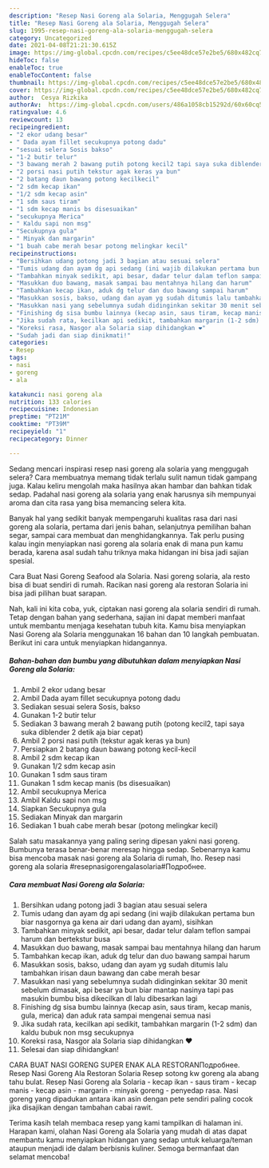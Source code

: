 ```yaml
---
description: "Resep Nasi Goreng ala Solaria, Menggugah Selera"
title: "Resep Nasi Goreng ala Solaria, Menggugah Selera"
slug: 1995-resep-nasi-goreng-ala-solaria-menggugah-selera
category: Uncategorized
date: 2021-04-08T21:21:30.615Z
image: https://img-global.cpcdn.com/recipes/c5ee48dce57e2be5/680x482cq70/nasi-goreng-ala-solaria-foto-resep-utama.jpg
hideToc: false
enableToc: true
enableTocContent: false
thumbnail: https://img-global.cpcdn.com/recipes/c5ee48dce57e2be5/680x482cq70/nasi-goreng-ala-solaria-foto-resep-utama.jpg
cover: https://img-global.cpcdn.com/recipes/c5ee48dce57e2be5/680x482cq70/nasi-goreng-ala-solaria-foto-resep-utama.jpg
author:  Cesya Rizkika
authorAv:  https://img-global.cpcdn.com/users/486a1058cb15292d/60x60cq50/avatar.jpg
ratingvalue: 4.6
reviewcount: 13
recipeingredient:
- "2 ekor udang besar"
- " Dada ayam fillet secukupnya potong dadu"
- "sesuai selera Sosis bakso"
- "1-2 butir telur"
- "3 bawang merah 2 bawang putih potong kecil2 tapi saya suka diblender 2 detik aja biar cepat"
- "2 porsi nasi putih tekstur agak keras ya bun"
- "2 batang daun bawang potong kecilkecil"
- "2 sdm kecap ikan"
- "1/2 sdm kecap asin"
- "1 sdm saus tiram"
- "1 sdm kecap manis bs disesuaikan"
- "secukupnya Merica"
- " Kaldu sapi non msg"
- "Secukupnya gula"
- " Minyak dan margarin"
- "1 buah cabe merah besar potong melingkar kecil"
recipeinstructions:
- "Bersihkan udang potong jadi 3 bagian atau sesuai selera"
- "Tumis udang dan ayam dg api sedang (ini wajib dilakukan pertama bun biar nasgornya ga kena air dari udang dan ayam), sisihkan"
- "Tambahkan minyak sedikit, api besar, dadar telur dalam teflon sampai harum dan bertekstur busa"
- "Masukkan duo bawang, masak sampai bau mentahnya hilang dan harum"
- "Tambahkan kecap ikan, aduk dg telur dan duo bawang sampai harum"
- "Masukkan sosis, bakso, udang dan ayam yg sudah ditumis lalu tambahkan irisan daun bawang dan cabe merah besar"
- "Masukkan nasi yang sebelumnya sudah didinginkan sekitar 30 menit sebelum dimasak, api besar ya bun biar mantap nasinya tapi pas masukin bumbu bisa dikecilkan dl lalu dibesarkan lagi"
- "Finishing dg sisa bumbu lainnya (kecap asin, saus tiram, kecap manis, gula, merica) dan aduk rata sampai mengenai semua nasi"
- "Jika sudah rata, kecilkan api sedikit, tambahkan margarin (1-2 sdm) dan kaldu bubuk non msg secukupnya"
- "Koreksi rasa, Nasgor ala Solaria siap dihidangkan ❤️"
- "Sudah jadi dan siap dinikmati!"
categories:
- Resep
tags:
- nasi
- goreng
- ala

katakunci: nasi goreng ala 
nutrition: 133 calories
recipecuisine: Indonesian
preptime: "PT21M"
cooktime: "PT39M"
recipeyield: "1"
recipecategory: Dinner

---
```



Sedang mencari inspirasi resep nasi goreng ala solaria yang menggugah selera? Cara membuatnya memang tidak terlalu sulit namun tidak gampang juga. Kalau keliru mengolah maka hasilnya akan hambar dan bahkan tidak sedap. Padahal nasi goreng ala solaria yang enak harusnya sih mempunyai aroma dan cita rasa yang bisa memancing selera kita.


Banyak hal yang sedikit banyak mempengaruhi kualitas rasa dari nasi goreng ala solaria, pertama dari jenis bahan, selanjutnya pemilihan bahan segar, sampai cara membuat dan menghidangkannya. Tak perlu pusing kalau ingin menyiapkan nasi goreng ala solaria enak di mana pun kamu berada, karena asal sudah tahu triknya maka hidangan ini bisa jadi sajian spesial.

Cara Buat Nasi Goreng Seafood ala Solaria. Nasi goreng solaria, ala resto bisa di buat sendiri di rumah. Racikan nasi goreng ala restoran Solaria ini bisa jadi pilihan buat sarapan.


Nah, kali ini kita coba, yuk, ciptakan nasi goreng ala solaria sendiri di rumah. Tetap dengan bahan yang sederhana, sajian ini dapat memberi manfaat untuk membantu menjaga kesehatan tubuh kita. Kamu bisa menyiapkan Nasi Goreng ala Solaria menggunakan 16 bahan dan 10 langkah pembuatan. Berikut ini cara untuk menyiapkan hidangannya.

<!--inarticleads1-->

##### Bahan-bahan dan bumbu yang dibutuhkan dalam menyiapkan Nasi Goreng ala Solaria:

1. Ambil 2 ekor udang besar
1. Ambil  Dada ayam fillet secukupnya potong dadu
1. Sediakan sesuai selera Sosis, bakso
1. Gunakan 1-2 butir telur
1. Sediakan 3 bawang merah 2 bawang putih (potong kecil2, tapi saya suka diblender 2 detik aja biar cepat)
1. Ambil 2 porsi nasi putih (tekstur agak keras ya bun)
1. Persiapkan 2 batang daun bawang potong kecil-kecil
1. Ambil 2 sdm kecap ikan
1. Gunakan 1/2 sdm kecap asin
1. Gunakan 1 sdm saus tiram
1. Gunakan 1 sdm kecap manis (bs disesuaikan)
1. Ambil secukupnya Merica
1. Ambil  Kaldu sapi non msg
1. Siapkan Secukupnya gula
1. Sediakan  Minyak dan margarin
1. Sediakan 1 buah cabe merah besar (potong melingkar kecil)


Salah satu masakannya yang paling sering dipesan yakni nasi goreng. Bumbunya terasa benar-benar meresap hingga sedap. Sebenarnya kamu bisa mencoba masak nasi goreng ala Solaria di rumah, lho. Resep nasi goreng ala solaria #resepnasigorengalasolaria#Подробнее. 

<!--inarticleads2-->

##### Cara membuat Nasi Goreng ala Solaria:

1. Bersihkan udang potong jadi 3 bagian atau sesuai selera
1. Tumis udang dan ayam dg api sedang (ini wajib dilakukan pertama bun biar nasgornya ga kena air dari udang dan ayam), sisihkan
1. Tambahkan minyak sedikit, api besar, dadar telur dalam teflon sampai harum dan bertekstur busa
1. Masukkan duo bawang, masak sampai bau mentahnya hilang dan harum
1. Tambahkan kecap ikan, aduk dg telur dan duo bawang sampai harum
1. Masukkan sosis, bakso, udang dan ayam yg sudah ditumis lalu tambahkan irisan daun bawang dan cabe merah besar
1. Masukkan nasi yang sebelumnya sudah didinginkan sekitar 30 menit sebelum dimasak, api besar ya bun biar mantap nasinya tapi pas masukin bumbu bisa dikecilkan dl lalu dibesarkan lagi
1. Finishing dg sisa bumbu lainnya (kecap asin, saus tiram, kecap manis, gula, merica) dan aduk rata sampai mengenai semua nasi
1. Jika sudah rata, kecilkan api sedikit, tambahkan margarin (1-2 sdm) dan kaldu bubuk non msg secukupnya
1. Koreksi rasa, Nasgor ala Solaria siap dihidangkan ❤️
1. Selesai dan siap dihidangkan!

CARA BUAT NASI GORENG SUPER ENAK ALA RESTORANПодробнее. Resep Nasi Goreng Ala Restoran Solaria Resep sotong kw goreng ala abang tahu bulat. Resep Nasi Goreng ala Solaria - kecap ikan - saus tiram - kecap manis - kecap asin - margarin - minyak goreng - penyedap rasa. Nasi goreng yang dipadukan antara ikan asin dengan pete sendiri paling cocok jika disajikan dengan tambahan cabai rawit. 

Terima kasih telah membaca resep yang kami tampilkan di halaman ini. Harapan kami, olahan Nasi Goreng ala Solaria yang mudah di atas dapat membantu kamu menyiapkan hidangan yang sedap untuk keluarga/teman ataupun menjadi ide dalam berbisnis kuliner. Semoga bermanfaat dan selamat mencoba!
